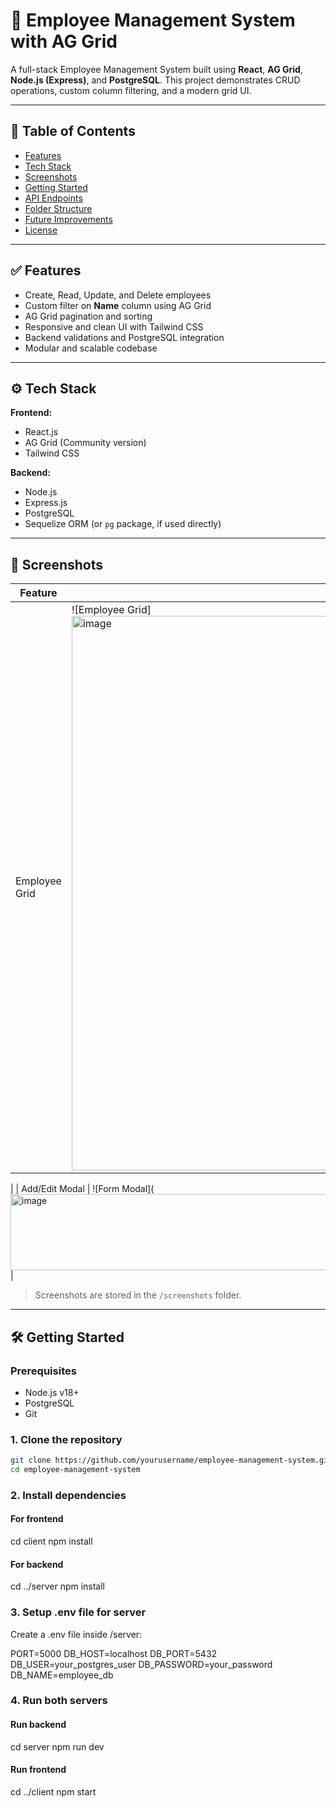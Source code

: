 # 🚀 Employee Management System with AG Grid

A full-stack Employee Management System built using **React**, **AG Grid**, **Node.js (Express)**, and **PostgreSQL**. This project demonstrates CRUD operations, custom column filtering, and a modern grid UI.

---

## 📑 Table of Contents

- [Features](#features)
- [Tech Stack](#tech-stack)
- [Screenshots](#screenshots)
- [Getting Started](#getting-started)
- [API Endpoints](#api-endpoints)
- [Folder Structure](#folder-structure)
- [Future Improvements](#future-improvements)
- [License](#license)

---

## ✅ Features

- Create, Read, Update, and Delete employees
- Custom filter on **Name** column using AG Grid
- AG Grid pagination and sorting
- Responsive and clean UI with Tailwind CSS
- Backend validations and PostgreSQL integration
- Modular and scalable codebase

---

## ⚙️ Tech Stack

**Frontend:**
- React.js
- AG Grid (Community version)
- Tailwind CSS

**Backend:**
- Node.js
- Express.js
- PostgreSQL
- Sequelize ORM (or `pg` package, if used directly)

---

## 📸 Screenshots

| Feature | Preview |
|--------|--------|
| Employee Grid | ![Employee Grid]<img width="1588" height="887" alt="image" src="https://github.com/user-attachments/assets/6871cdec-0216-479c-b57c-9c495601e890" />
 |
| Add/Edit Modal | ![Form Modal](<img width="1428" height="122" alt="image" src="https://github.com/user-attachments/assets/bbc83d01-2457-4618-bd5e-d507df75d9da" />
 |

> Screenshots are stored in the `/screenshots` folder.

---

## 🛠️ Getting Started

### Prerequisites

- Node.js v18+
- PostgreSQL
- Git

### 1. Clone the repository

```bash
git clone https://github.com/yourusername/employee-management-system.git
cd employee-management-system
```


### 2. Install dependencies
#### For frontend
cd client
npm install

#### For backend
cd ../server
npm install


### 3. Setup .env file for server
Create a .env file inside /server:

PORT=5000
DB_HOST=localhost
DB_PORT=5432
DB_USER=your_postgres_user
DB_PASSWORD=your_password
DB_NAME=employee_db


### 4. Run both servers
#### Run backend
cd server
npm run dev

#### Run frontend
cd ../client
npm start
